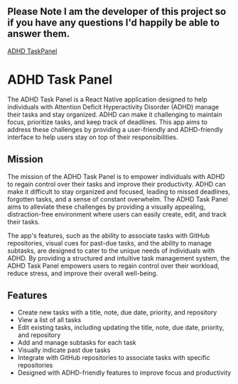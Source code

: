 ## Please Note I am the developer of this project so if you have any questions I'd happily be able to answer them.

[ADHD TaskPanel](https://github.com/birdup000/ADHD-TaskManagementPanel)

# ADHD Task Panel

The ADHD Task Panel is a React Native application designed to help individuals with Attention Deficit Hyperactivity Disorder (ADHD) manage their tasks and stay organized. ADHD can make it challenging to maintain focus, prioritize tasks, and keep track of deadlines. This app aims to address these challenges by providing a user-friendly and ADHD-friendly interface to help users stay on top of their responsibilities.

## Mission

The mission of the ADHD Task Panel is to empower individuals with ADHD to regain control over their tasks and improve their productivity. ADHD can make it difficult to stay organized and focused, leading to missed deadlines, forgotten tasks, and a sense of constant overwhelm. The ADHD Task Panel aims to alleviate these challenges by providing a visually appealing, distraction-free environment where users can easily create, edit, and track their tasks.

The app's features, such as the ability to associate tasks with GitHub repositories, visual cues for past-due tasks, and the ability to manage subtasks, are designed to cater to the unique needs of individuals with ADHD. By providing a structured and intuitive task management system, the ADHD Task Panel empowers users to regain control over their workload, reduce stress, and improve their overall well-being.

## Features

- Create new tasks with a title, note, due date, priority, and repository
- View a list of all tasks
- Edit existing tasks, including updating the title, note, due date, priority, and repository
- Add and manage subtasks for each task
- Visually indicate past due tasks
- Integrate with GitHub repositories to associate tasks with specific repositories
- Designed with ADHD-friendly features to improve focus and productivity




